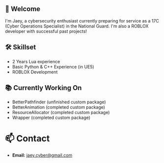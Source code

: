 ## 👋 Welcome

I'm Jaey, a cybersecurity enthusiast currently preparing for service as a 17C (Cyber Operations Specialist) in the National Guard. I'm also a ROBLOX developer with successful past projects!

## 🛠️ Skillset

- 2 Years Lua experience
- Basic Python & C++ Experience (in UE5)
- ROBLOX Development

## 📚 Currently Working On

- BetterPathfinder (unfinished custom package)
- BetterAnimation (completed custom package)
- ResourceAllocator (completed custom package)
- Wrapper (completed custom package)

# 📫 Contact 

- **Email:** jaey.cyber@gmail.com
